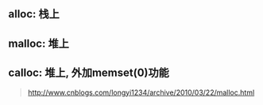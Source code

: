 ## alloc: 栈上

## malloc: 堆上

## calloc: 堆上, 外加memset(0)功能

> http://www.cnblogs.com/longyi1234/archive/2010/03/22/malloc.html
